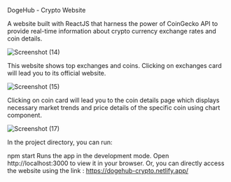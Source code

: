 DogeHub - Crypto Website

A website built with ReactJS that harness the power of CoinGecko API to provide real-time information about crypto currency exchange rates and coin details.


![Screenshot (14)](https://github.com/Sourabh-2737/DogeHub-Crypto-Website/assets/137787132/5be1ec5c-0bd4-41e5-83e5-c2c10077820d)


This website shows top exchanges and coins. Clicking on exchanges card will lead you to its official website.


![Screenshot (15)](https://github.com/Sourabh-2737/DogeHub-Crypto-Website/assets/137787132/676fcb2c-45ec-4e34-9349-8314115a5e79)


Clicking on coin card will lead you to the coin details page which displays necessary market trends and price details of the specific coin using chart component.


![Screenshot (17)](https://github.com/Sourabh-2737/DogeHub-Crypto-Website/assets/137787132/45a93b4c-731a-48de-a976-84086e191086)



In the project directory, you can run:

npm start
Runs the app in the development mode.
Open http://localhost:3000 to view it in your browser.
Or, you can directly access the website using the link : https://dogehub-crypto.netlify.app/
